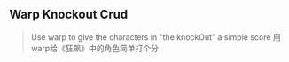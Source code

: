 ## Warp Knockout Crud

> Use warp to give the characters in "the knockOut" a simple score 用warp给《狂飙》中的角色简单打个分 


